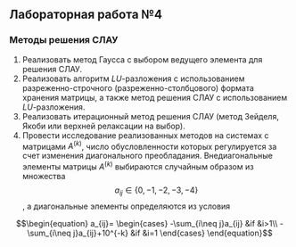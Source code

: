 ## Лабораторная работа №4
### Методы решения СЛАУ
1. Реализовать метод Гаусса с выбором ведущего элемента для решения СЛАУ.
2. Реализовать алгоритм $LU$-разложения с использованием разреженно-строчного (разреженно-столбцового) формата хранения матрицы, а также метод решения СЛАУ с использованием $LU$-разложения.
3. Реализовать итерационный метод решения СЛАУ (метод Зейделя, Якоби или верхней релаксации на выбор).
4. Провести исследование реализованных методов на системах с матрицами $A^{(k)}$, число обусловленности которых регулируется за счет изменения диагонального преобладания. Внедиагональные элементы матрицы $A^{(k)}$ выбираются случайным образом из множества $$a_{ij} \in \{0, -1, -2, -3, -4\}$$, а диагональные элементы определяются из условия

$$\begin{equation}
a_{ij}=
\begin{cases}
-\sum_{i\neq j}a_{ij} &if &i>1\\
-\sum_{i\neq j}a_{ij}+10^{-k} &if &i=1
\end{cases} \end{equation}$$ 
